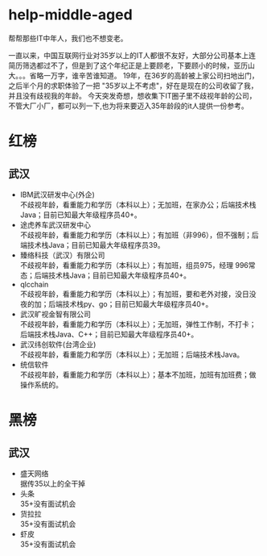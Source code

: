 # help-middle-aged
帮帮那些IT中年人，我们也不想变老。

一直以来，中国互联网行业对35岁以上的IT人都很不友好，大部分公司基本上连简历筛选都过不了，但是到了这个年纪正是上要顾老，下要顾小的时候，亚历山大。。。省略一万字，谁辛苦谁知道。
19年，在36岁的高龄被上家公司扫地出门，之后半个月的求职体验了一把 "35岁以上不考虑"，好在是现在的公司收留了我，并且没有歧视我的年龄。
今天突发奇想，想收集下IT圈子里不歧视年龄的公司，不管大厂小厂，都可以列一下,也为将来要迈入35年龄段的it人提供一份参考。

红榜
====
武汉
---
- IBM武汉研发中心(外企)    
  不歧视年龄，看重能力和学历（本科以上）；无加班，在家办公；后端技术栈Java；目前已知最大年级程序员40+。
- 途虎养车武汉研发中心  
  不歧视年龄，看重能力和学历（本科以上）；有加班（非996），但不强制；后端技术栈Java；目前已知最大年级程序员39。
- 臻络科技（武汉）有限公司  
  不歧视年龄，看重能力和学历（本科以上）；有加班，组员975，经理 996常态；后端技术栈Java；目前已知最大年级程序员40+。
- qlcchain  
  不歧视年龄，看重能力和学历（本科以上）；有加班，要和老外对接，没日没夜的加；后端技术栈py、go；目前已知最大年级程序员40+。
- 武汉旷视金智有限公司  
  不歧视年龄，看重能力和学历（本科以上）；无加班，弹性工作制，不打卡；后端技术栈Java、C++；目前已知最大年级程序员40+。
- 武汉纬创软件(台湾企业)  
  不歧视年龄，看重能力和学历（本科以上）；无加班；后端技术栈Java。
- 统信软件  
  不歧视年龄，看重能力和学历（本科以上）；基本不加班，加班有加班费；做操作系统的。



黑榜
====
武汉
---
- 盛天网络  
  据传35以上的全干掉
- 头条  
  35+没有面试机会
- 货拉拉  
  35+没有面试机会
- 虾皮  
  35+没有面试机会
